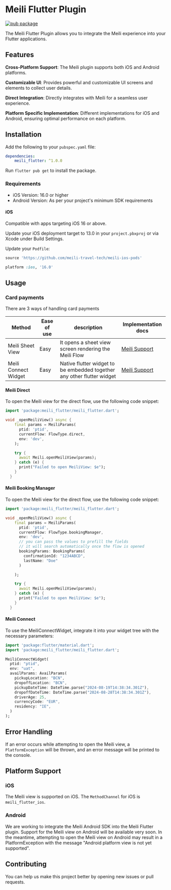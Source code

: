 # Meili Flutter Plugin

[![pub package](https://img.shields.io/pub/v/meili_flutter.svg)](https://pub.dev/packages/meili_flutter)

The Meili Flutter Plugin allows you to integrate the Meili experience into your Flutter applications.

## Features

**Cross-Platform Support**: The Meili plugin supports both iOS and Android platforms.

**Customizable UI**: Provides powerful and customizable UI screens and elements to collect user details.

**Direct Integration**: Directly integrates with Meili for a seamless user experience.

**Platform Specific Implementation**: Different implementations for iOS and Android, ensuring optimal performance on each platform.

## Installation

Add the following to your `pubspec.yaml` file:

```yaml
dependencies:
    meili_flutter: ^1.0.0
```

Run `flutter pub get` to install the package.

### Requirements

-   iOS Version: 16.0 or higher
-   Android Version: As per your project's minimum SDK requirements

#### iOS

Compatible with apps targeting iOS 16 or above.

Update your iOS deployment target to 13.0 in your `project.pbxproj` or via Xcode under Build Settings.

Update your `Podfile`:

```ruby
source 'https://github.com/meili-travel-tech/meili-ios-pods'

platform :ios, '16.0'
```

## Usage

### Card payments

There are 3 ways of handling card payments

| Method               | Ease of use | description                                                            | Implementation docs                                                                           |
| -------------------- | ----------- | ---------------------------------------------------------------------- | --------------------------------------------------------------------------------------------- |
| Meili Sheet View     | Easy        | It opens a sheet view screen rendering the Meili Flow                  | [Meili Support](https://meili.atlassian.net/servicedesk/customer/portal/1/article/1304231937) |
| Meili Connect Widget | Easy        | Native flutter widget to be embedded together any other flutter widget | [Meili Support](https://meili.atlassian.net/servicedesk/customer/portal/1/article/1304231937) |

#### Meili Direct

To open the Meili view for the direct flow, use the following code snippet:

```dart
import 'package:meili_flutter/meili_flutter.dart';

void _openMeiliView() async {
    final params = MeiliParams(
      ptid: 'ptid',
      currentFlow: FlowType.direct,
      env: 'dev',
    );

    try {
      await Meili.openMeiliView(params);
    } catch (e) {
      print("Failed to open MeiliView: $e");
    }
  }
```

#### Meili Booking Manager

To open the Meili view for the direct flow, use the following code snippet:

```dart
import 'package:meili_flutter/meili_flutter.dart';

void _openMeiliView() async {
    final params = MeiliParams(
      ptid: 'ptid',
      currentFlow: FlowType.bookingManager,
      env: 'dev',
      // you can pass the values to prefill the fields
      // it will search automatically once the flow is opened
      bookingParams: BookingParams(
        confirmationId: "1234ABCD",
        lastName: "Doe"
      )

    );

    try {
      await Meili.openMeiliView(params);
    } catch (e) {
      print("Failed to open MeiliView: $e");
    }
  }
```

#### Meili Connect

To use the MeiliConnectWidget, integrate it into your widget tree with the necessary parameters:

```dart
import 'package:flutter/material.dart';
import 'package:meili_flutter/meili_flutter.dart';

MeiliConnectWidget(
  ptid: "ptid",
  env: "uat",
  availParams: AvailParams(
    pickupLocation: "BCN",
    dropoffLocation: "BCN",
    pickupDateTime: DateTime.parse("2024-08-19T14:38:34.301Z"),
    dropoffDateTime: DateTime.parse("2024-08-28T14:38:34.301Z"),
    driverAge: 25,
    currencyCode: "EUR",
    residency: "IE",
  )
);
```

## Error Handling

If an error occurs while attempting to open the Meili view, a `PlatformException` will be thrown, and an error message will be printed to the console.

## Platform Support

### iOS

The Meili view is supported on iOS. The `MethodChannel` for iOS is `meili_flutter_ios`.

### Android

We are working to integrate the Meili Android SDK into the Meili Flutter plugin. Support for the Meili view on Android will be available very soon. In the meantime, attempting to open the Meili view on Android may result in a PlatformException with the message "Android platform view is not yet supported".

## Contributing

You can help us make this project better by opening new issues or pull requests.
